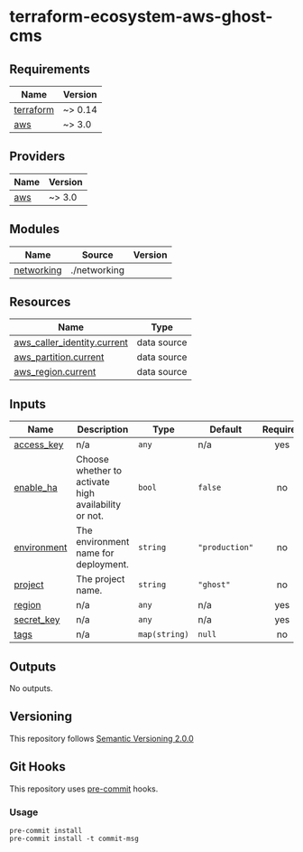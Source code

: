 # terraform-ecosystem-aws-ghost-cms

<!-- BEGINNING OF PRE-COMMIT-TERRAFORM DOCS HOOK -->
## Requirements

| Name | Version |
|------|---------|
| <a name="requirement_terraform"></a> [terraform](#requirement\_terraform) | ~> 0.14 |
| <a name="requirement_aws"></a> [aws](#requirement\_aws) | ~> 3.0 |

## Providers

| Name | Version |
|------|---------|
| <a name="provider_aws"></a> [aws](#provider\_aws) | ~> 3.0 |

## Modules

| Name | Source | Version |
|------|--------|---------|
| <a name="module_networking"></a> [networking](#module\_networking) | ./networking |  |

## Resources

| Name | Type |
|------|------|
| [aws_caller_identity.current](https://registry.terraform.io/providers/hashicorp/aws/latest/docs/data-sources/caller_identity) | data source |
| [aws_partition.current](https://registry.terraform.io/providers/hashicorp/aws/latest/docs/data-sources/partition) | data source |
| [aws_region.current](https://registry.terraform.io/providers/hashicorp/aws/latest/docs/data-sources/region) | data source |

## Inputs

| Name | Description | Type | Default | Required |
|------|-------------|------|---------|:--------:|
| <a name="input_access_key"></a> [access\_key](#input\_access\_key) | n/a | `any` | n/a | yes |
| <a name="input_enable_ha"></a> [enable\_ha](#input\_enable\_ha) | Choose whether to activate high availability or not. | `bool` | `false` | no |
| <a name="input_environment"></a> [environment](#input\_environment) | The environment name for deployment. | `string` | `"production"` | no |
| <a name="input_project"></a> [project](#input\_project) | The project name. | `string` | `"ghost"` | no |
| <a name="input_region"></a> [region](#input\_region) | n/a | `any` | n/a | yes |
| <a name="input_secret_key"></a> [secret\_key](#input\_secret\_key) | n/a | `any` | n/a | yes |
| <a name="input_tags"></a> [tags](#input\_tags) | n/a | `map(string)` | `null` | no |

## Outputs

No outputs.
<!-- END OF PRE-COMMIT-TERRAFORM DOCS HOOK -->
## Versioning
This repository follows [Semantic Versioning 2.0.0](https://semver.org/)
## Git Hooks

This repository uses [pre-commit](https://pre-commit.com/) hooks.
### Usage

```
pre-commit install
pre-commit install -t commit-msg
```

